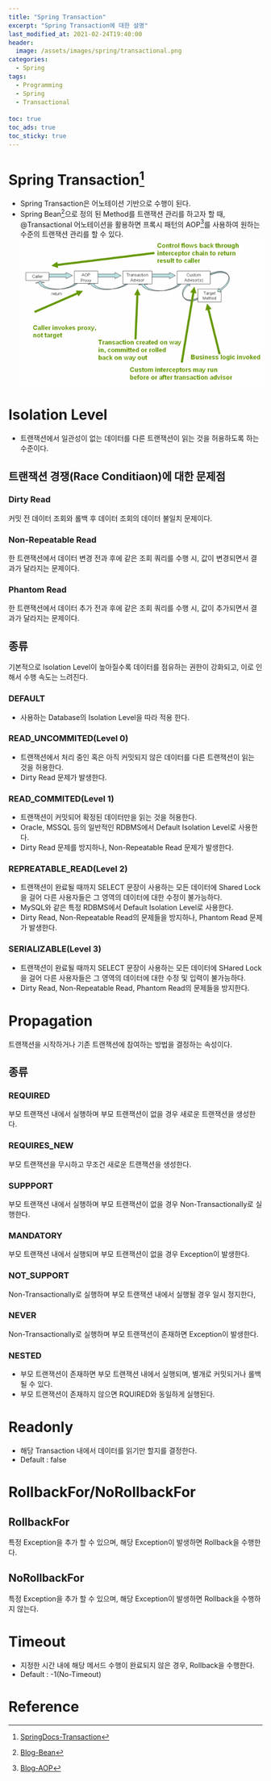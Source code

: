 ```yaml
---
title: "Spring Transaction"
excerpt: "Spring Transaction에 대한 설명"
last_modified_at: 2021-02-24T19:40:00
header:
  image: /assets/images/spring/transactional.png
categories:
  - Spring
tags:
  - Programming
  - Spring
  - Transactional

toc: true
toc_ads: true
toc_sticky: true
---
```

# Spring Transaction[^Transaction]
- Spring Transaction은 어노테이션 기반으로 수행이 된다.
- Spring Bean[^Bean]으로 정의 된 Method를 트랜잭션 관리를 하고자 할 때, @Transactional 어노테이션을 활용하면 프록시 패턴의 AOP[^AOP]를 사용하여 원하는 수준의 트랜잭션 관리를 할 수 있다.
![tx](../../assets/images/spring/tx.png)

# Isolation Level
- 트랜잭션에서 일관성이 없는 데이터를 다른 트랜잭션이 읽는 것을 허용하도록 하는 수준이다.

## 트랜잭션 경쟁(Race Conditiaon)에 대한 문제점
### Dirty Read
커밋 전 데이터 조회와 롤백 후 데이터 조회의 데이터 불일치 문제이다.
### Non-Repeatable Read
한 트랜잭션에서 데이터 변경 전과 후에 같은 조회 쿼리를 수행 시, 값이 변경되면서 결과가 달라지는 문제이다.
### Phantom Read
한 트랜잭션에서 데이터 추가 전과 후에 같은 조회 쿼리를 수행 시, 값이 추가되면서 결과가 달라지는 문제이다.

## 종류
기본적으로 Isolation Level이 높아질수록 데이터를 점유하는 권한이 강화되고, 이로 인해서 수행 속도는 느려진다.
### DEFAULT
- 사용하는 Database의 Isolation Level을 따라 적용 한다.
### READ_UNCOMMITED(Level 0)
- 트랜잭션에서 처리 중인 혹은 아직 커밋되지 않은 데이터를 다른 트랜잭션이 읽는 것을 허용한다.
- Dirty Read 문제가 발생한다.
### READ_COMMITED(Level 1)
- 트랜잭션이 커밋되어 확정된 데이터만을 읽는 것을 허용한다.
- Oracle, MSSQL 등의 일반적인 RDBMS에서 Default Isolation Level로 사용한다.
- Dirty Read 문제를 방지하나, Non-Repeatable Read 문제가 발생한다.
### REPREATABLE_READ(Level 2)
- 트랜잭션이 완료될 때까지 SELECT 문장이 사용하는 모든 데이터에 Shared Lock을 걸어 다른 사용자들은 그 영역의 데이터에 대한 수정이 불가능하다.
- MySQL와 같은 특정 RDBMS에서 Default Isolation Level로 사용한다.
- Dirty Read, Non-Repeatable Read의 문제들을 방지하나, Phantom Read 문제가 발생한다.
### SERIALIZABLE(Level 3)
- 트랜잭션이 완료될 때까지 SELECT 문장이 사용하는 모든 데이터에 SHared Lock을 걸어 다른 사용자들은 그 영역의 데이터에 대한 수정 및 입력이 불가능하다.
- Dirty Read, Non-Repeatable Read, Phantom Read의 문제들을 방지한다.

# Propagation
트랜잭션을 시작하거나 기존 트랜잭션에 참여하는 방법을 결정하는 속성이다.

## 종류
### REQUIRED
부모 트랜잭션 내에서 실행하며 부모 트랜잭션이 없을 경우 새로운 트랜잭션을 생성한다.
### REQUIRES_NEW
부모 트랜잭션을 무시하고 무조건 새로운 트랜잭션을 생성한다.
### SUPPPORT
부모 트랜잭션 내에서 실행하며 부모 트랜잭션이 없을 경우 Non-Transactionally로 실행한다.
### MANDATORY
부모 트랜잭션 내에서 실행되며 부모 트랜잭션이 없을 경우 Exception이 발생한다.
### NOT_SUPPORT
Non-Transactionally로 실행하며 부모 트랜잭션 내에서 실행될 경우 일시 정지한다,
### NEVER
Non-Transactionally로 실행하며 부모 트랜잭션이 존재하면 Exception이 발생한다.
### NESTED
- 부모 트랜잭션이 존재하면 부모 트랜잭션 내에서 실행되며, 별개로 커밋되거나 롤백될 수 있다.
- 부모 트랜잭션이 존재하지 않으면 RQUIRED와 동일하게 실행된다.

# Readonly
- 해당 Transaction 내에서 데이터를 읽기만 할지를 결정한다.
- Default : false

# RollbackFor/NoRollbackFor
## RollbackFor
특정 Exception을 추가 할 수 있으며, 해당 Exception이 발생하면 Rollback을 수행한다.
## NoRollbackFor
특정 Exception을 추가 할 수 있으며, 해당 Exception이 발생하면 Rollback을 수행하지 않는다.

# Timeout
- 지정한 시간 내에 해당 메서드 수행이 완료되지 않은 경우, Rollback을 수행한다.
- Default : -1(No-Timeout)

# Reference
[^Transaction]: [SpringDocs-Transaction](https://docs.spring.io/spring-framework/docs/5.0.0.M5/spring-framework-reference/html/transaction.html)
[^Bean]: [Blog-Bean](../Bean)
[^AOP]: [Blog-AOP](../aop)
